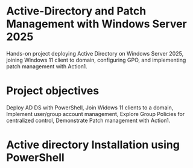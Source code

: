 # Active-Directory and Patch Management with Windows Server 2025
Hands-on project deploying Active Directory on Windows Server 2025, joining Windows 11 client to domain, configuring GPO, and implementing patch management with Action1.
# Project objectives 
Deploy AD DS with PowerShell, 
Join Widows 11 clients to a domain,
Implement user/group account management,
Explore Group Policies for centralized control,
Demonstrate Patch management with Action1.
# Active directory Installation using PowerShell
